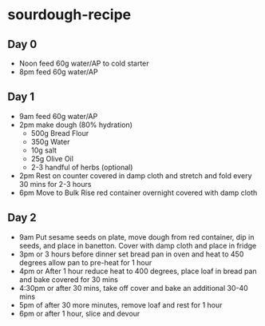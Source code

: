 # sourdough-recipe

## Day 0
- Noon feed 60g water/AP to cold starter
- 8pm feed 60g water/AP

## Day 1
- 9am feed 60g water/AP
- 2pm make dough (80% hydration)
  - 500g Bread Flour
  - 350g Water
  - 10g salt
  - 25g Olive Oil
  - 2-3 handful of herbs (optional)
- 2pm Rest on counter covered in damp cloth and stretch and fold every 30 mins for 2-3 hours
- 6pm Move to Bulk Rise red container overnight covered with damp cloth

## Day 2
- 9am Put sesame seeds on plate, move dough from red container, dip in seeds, and place in banetton.  Cover with damp cloth and place in fridge
- 3pm or 3 hours before dinner set bread pan in oven and heat to 450 degrees allow pan to pre-heat for 1 hour
- 4pm or After 1 hour reduce heat to 400 degrees, place loaf in bread pan and bake covered for 30 mins
- 4:30pm or after 30 mins, take off cover and bake an additional 30-40 mins
- 5pm of after 30 more minutes, remove loaf and rest for 1 hour
- 6pm or after 1 hour, slice and devour
